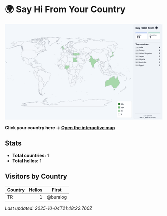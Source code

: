 # 🌍 Say Hi From Your Country

![World map](assets/world.svg)

**Click your country here → [Open the interactive map](https://buralog.github.io/buralog/)**

## Stats
- **Total countries:** 1
- **Total hellos:** 1

## Visitors by Country
| Country | Hellos | First |
|---|---:|---|
| TR | 1 | @buralog |

_Last updated: 2025-10-04T21:48:22.760Z_